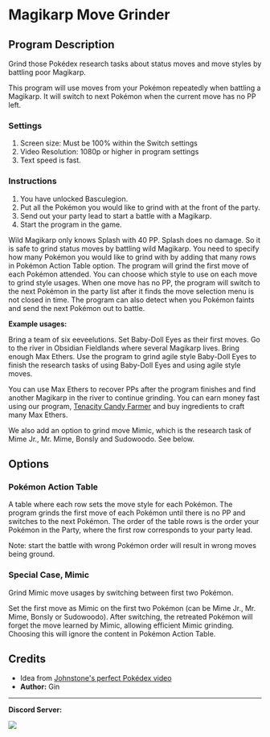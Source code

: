 # Magikarp Move Grinder

## Program Description

Grind those Pokédex research tasks about status moves and move styles by battling poor Magikarp.

This program will use moves from your Pokémon repeatedly when battling a Magikarp. It will switch to next Pokémon when the current move has no PP left.

<!-- <img src="images/IngoBattleGrinder-0.png"> -->


### Settings

1. Screen size: Must be 100% within the Switch settings
2. Video Resolution: 1080p or higher in program settings
3. Text speed is fast.


### Instructions

1. You have unlocked Basculegion.
2. Put all the Pokémon you would like to grind with at the front of the party.
3. Send out your party lead to start a battle with a Magikarp.
4. Start the program in the game.

<!-- <img src="images/IngoBattleGrinder-1.png"> -->

Wild Magikarp only knows Splash with 40 PP. Splash does no damage. So it is safe to grind status moves by battling wild Magikarp.
You need to specify how many Pokémon you would like to grind with by adding that many rows in Pokémon Action Table option. The program will grind the first move of each Pokémon attended. You can choose which style to use on each move to grind style usages. When one move has no PP, the program will switch to the next Pokémon in the party list after it finds the move selection menu is not closed in time. The program can also detect when you Pokémon faints and send the next Pokémon out to battle.

**Example usages:**

Bring a team of six eeveelutions. Set Baby-Doll Eyes as their first moves. Go to the river in Obsidian Fieldlands where several Magikarp lives. Bring enough Max Ethers. Use the program to grind agile style Baby-Doll Eyes to finish the research tasks of using Baby-Doll Eyes and using agile style moves.

You can use Max Ethers to recover PPs after the program finishes and find another Magikarp in the river to continue grinding. You can earn money fast using our program, [Tenacity Candy Farmer](TenacityCandyFarmer.md) and buy ingredients to craft many Max Ethers.

We also add an option to grind move Mimic, which is the research task of Mime Jr., Mr. Mime, Bonsly and Sudowoodo. See below.

## Options


### Pokémon Action Table
A table where each row sets the move style for each Pokémon. The program grinds the first move of each Pokémon until there is no PP and switches to the next Pokémon.
The order of the table rows is the order your Pokémon in the Party, where the first row corresponds to your party lead.

Note: start the battle with wrong Pokémon order will result in wrong moves being ground.


### Special Case, Mimic
Grind Mimic move usages by switching between first two Pokémon.

Set the first move as Mimic on the first two Pokémon (can be Mime Jr., Mr. Mime, Bonsly or Sudowoodo).
After switching, the retreated Pokémon will forget the move learned by Mimic, allowing efficient Mimic grinding.
Choosing this will ignore the content in Pokémon Action Table.


## Credits

- Idea from [Johnstone's perfect Pokédex video](https://www.youtube.com/watch?v=MOVtMfpESz8)
- **Author:** Gin


<hr>

**Discord Server:** 

[<img src="https://canary.discordapp.com/api/guilds/695809740428673034/widget.png?style=banner2">](https://discord.gg/cQ4gWxN)
